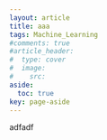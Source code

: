 ```yaml
---
layout: article
title: aaa
tags: Machine_Learning
#comments: true
#article_header:
#  type: cover
#  image:
#    src:
aside:
  toc: true
key: page-aside
---
```


adfadf
